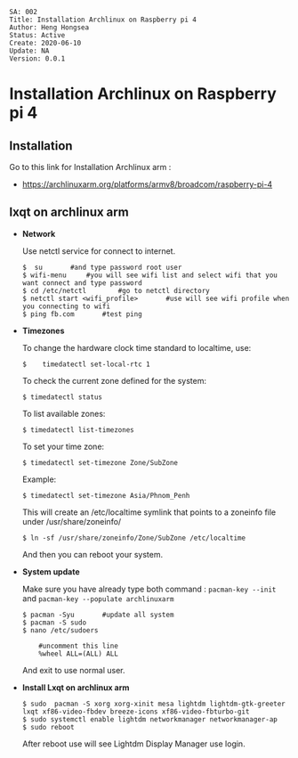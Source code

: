 ```
SA: 002
Title: Installation Archlinux on Raspberry pi 4
Author: Heng Hongsea
Status: Active
Create: 2020-06-10
Update: NA
Version: 0.0.1
```

# Installation Archlinux on Raspberry pi 4

## Installation

Go to this link for Installation Archlinux arm : 

* https://archlinuxarm.org/platforms/armv8/broadcom/raspberry-pi-4

## lxqt on archlinux arm

* **Network**

    Use netctl service for connect to internet.

    ```
    $  su       #and type password root user
    $ wifi-menu     #you will see wifi list and select wifi that you want connect and type password
    $ cd /etc/netctl        #go to netctl directory
    $ netctl start <wifi_profile>       #use will see wifi profile when you connecting to wifi
    $ ping fb.com       #test ping
    ```

* **Timezones**

    To change the hardware clock time standard to localtime, use: 

    ```
    $    timedatectl set-local-rtc 1
    ```

    To check the current zone defined for the system: 
    
    ```
    $ timedatectl status
    ```

    To list available zones: 

    ```
    $ timedatectl list-timezones
    ```

    To set your time zone: 

    ```
    $ timedatectl set-timezone Zone/SubZone
    ```

    Example: 

    ```
    $ timedatectl set-timezone Asia/Phnom_Penh
    ```

    This will create an /etc/localtime symlink that points to a zoneinfo file under /usr/share/zoneinfo/

    ```
    $ ln -sf /usr/share/zoneinfo/Zone/SubZone /etc/localtime
    ```

    And then you can reboot your system.
* **System update**

    Make sure you have already type both command : `pacman-key --init` and `pacman-key --populate archlinuxarm` 

    ```
    $ pacman -Syu       #update all system
    $ pacman -S sudo 
    $ nano /etc/sudoers

        #uncomment this line
        %wheel ALL=(ALL) ALL
    
    ```
    And exit to use normal user.

* **Install Lxqt on archlinux arm**

    ```
    $ sudo  pacman -S xorg xorg-xinit mesa lightdm lightdm-gtk-greeter lxqt xf86-video-fbdev breeze-icons xf86-video-fbturbo-git
    $ sudo systemctl enable lightdm networkmanager networkmanager-ap    
    $ sudo reboot
    ```
    After reboot use will see Lightdm Display Manager use login.